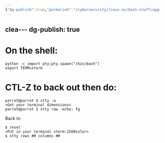 ```yaml
---
{"dg-publish":true,"permalink":"/cybersecurity/linux-os/bash-stuff/upgrade-jail-shell/"}
---
```

clea---
dg-publish: true
---
# On the shell:
```
python -c import pty;pty.spawn("/bin/bash")
export TERM=xterm
```

# CTL-Z to back out then do:

```
parrot@parrot $ stty -a
<Get your terminal dimensions>
parrot@parrot $ stty raw -echo; fg
```

Back in:
```
$ reset 
<Put in your terminal xterm-2560color>
$ stty rows ## columns ##
```

